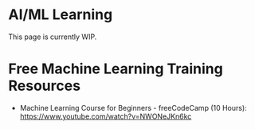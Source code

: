 # AI/ML Learning

This page is currently WIP.

# Free Machine Learning Training Resources

- Machine Learning Course for Beginners - freeCodeCamp (10 Hours): https://www.youtube.com/watch?v=NWONeJKn6kc